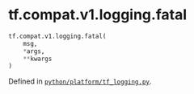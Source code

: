 <div itemscope itemtype="http://developers.google.com/ReferenceObject">
<meta itemprop="name" content="tf.compat.v1.logging.fatal" />
<meta itemprop="path" content="Stable" />
</div>

# tf.compat.v1.logging.fatal



``` python
tf.compat.v1.logging.fatal(
    msg,
    *args,
    **kwargs
)
```



Defined in [`python/platform/tf_logging.py`](/code/stable/tensorflow/python/platform/tf_logging.py).

<!-- Placeholder for "Used in" -->
